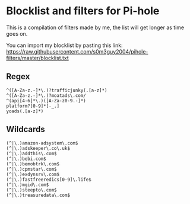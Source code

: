 # Blocklist and filters for Pi-hole

This is a compilation of filters made by me, the list will get longer as time goes on.

You can import my blocklist by pasting this link: https://raw.githubusercontent.com/s0m3guy2004/pihole-filters/master/blocklist.txt
## Regex
```
^([A-Za-z.-]*\.)?trafficjunky(.[a-z]*)
^([A-Za-z.-]*\.)?moatads\.com/
^(api[4-6]*\.)([A-Za-z0-9.-]*)
platform?[0-9]*[-_.]
yoads(.[a-z]*)
```
## Wildcards
```
(^|\.)amazon-adsystem\.com$
(^|\.)adskeeper\.co\.uk$
(^|\.)addthis\.com$
(^|\.)bebi.com$
(^|\.)bemobtrk\.com$
(^|\.)cpmstar\.com$
(^|\.)exdynsrv\.com$
(^|\.)fastfreeredics[0-9]\.life$
(^|\.)mgid\.com$
(^|\.)steepto\.com$
(^|\.)treasuredata\.com$
```

